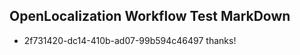 ## OpenLocalization Workflow Test MarkDown
* 2f731420-dc14-410b-ad07-99b594c46497 thanks!

<!--HONumber=Oct16_HO2-->


